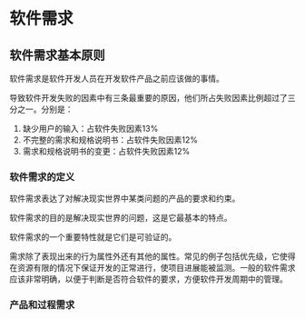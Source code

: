 # 软件需求

## 软件需求基本原则

软件需求是软件开发人员在开发软件产品之前应该做的事情。

导致软件开发失败的因素中有三条最重要的原因，他们所占失败因素比例超过了三分之一。分别是：

1. 缺少用户的输入：占软件失败因素13%
2. 不完整的需求和规格说明书：占软件失败因素12%
3. 需求和规格说明书的变更：占软件失败因素12%

### 软件需求的定义

软件需求表达了对解决现实世界中某类问题的产品的要求和约束。

软件需求的目的是解决现实世界的问题，这是它最基本的特点。

软件需求的一个重要特性就是它们是可验证的。

需求除了表现出来的行为属性外还有其他的属性。常见的例子包括优先级，它使得在资源有限的情况下保证开发的正常进行，使项目进展能被监测。一般的软件需求应该非常明确，以便于判断是否符合软件的要求，方便软件开发周期中的管理。

### 产品和过程需求

